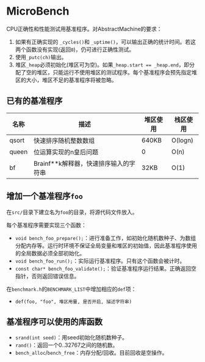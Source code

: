# MicroBench

CPU正确性和性能测试用基准程序。对AbstractMachine的要求：

1. 如果有正确实现的 `_cycles()`和 `_uptime()`，可以输出正确的统计时间。若这两个函数没有实现(返回`0`)，仍可进行正确性测试。
2. 使用`_putc(ch)`输出。
3. 堆区`_heap`必须初始化(堆区可为空)。如果`_heap.start == _heap.end`，即分配了空的堆区，只能运行不使用堆区的测试程序。每个基准程序会预先指定堆区的大小，堆区不足的基准程序将被忽略。

## 已有的基准程序

| 名称    | 描述                      | 堆区使用  | 栈区使用    |
| ----- | ----------------------- | ----- | ------- |
| qsort | 快速排序随机整数数组              | 640KB | O(logn) |
| queen | 位运算实现的n皇后问题             | 0     | O(n)    |
| bf    | Brainf**k解释器，快速排序输入的字符串 | 32KB  | O(1)    |

## 增加一个基准程序`foo`

在`src/`目录下建立名为`foo`的目录，将源代码文件放入。

每个基准程序需要实现三个函数：

* `void bench_foo_prepare();`：进行准备工作，如初始化随机数种子、为数组分配内存等。运行时环境不保证全局变量和堆区的初始值，因此基准程序使用的全局数据必须全部初始化。
* `void bench_foo_run();`：实际运行基准程序。只有这个函数会被计时。
* `const char* bench_foo_validate();`：验证基准程序运行结果。正确返回空指针，否则返回错误信息。

在`benchmark.h`的`BENCHMARK_LIST`中增加相应的`def`项：

* `def(foo, "foo", 堆区用量, 是否开启, 描述字符串)`

## 基准程序可以使用的库函数

* `srand(int seed)`：用seed初始化随机数种子。
* `rand()`：返回一个0..32767之间的随机数。
* `bench_alloc`/`bench_free`：内存分配/回收。目前回收是空操作。

